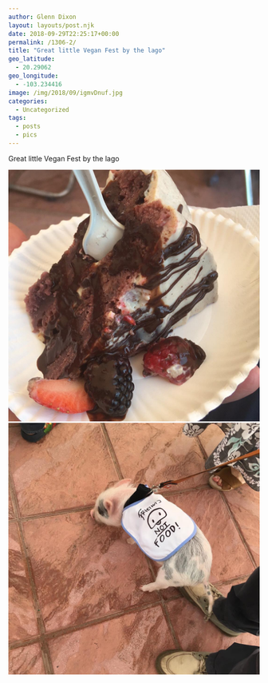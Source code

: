 ```yaml
---
author: Glenn Dixon
layout: layouts/post.njk
date: 2018-09-29T22:25:17+00:00
permalink: /1306-2/
title: "Great little Vegan Fest by the lago"
geo_latitude:
  - 20.29062
geo_longitude:
  - -103.234416
image: /img/2018/09/igmvDnuf.jpg
categories:
  - Uncategorized
tags:
  - posts
  - pics
---
```

Great little Vegan Fest by the lago

<!-- excerpt -->
![](/img/2018/09/igy33gjA.jpg)
![](/img/2018/09/igJ1PjfZ.jpg)